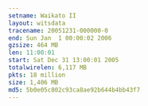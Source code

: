 ```yaml
---
setname: Waikato II
layout: witsdata
tracename: 20051231-000000-0
end: Sun Jan  1 00:00:02 2006
gzsize: 464 MB
len: 11:00:01
start: Sat Dec 31 13:00:01 2005
totalwirelen: 6,117 MB
pkts: 18 million
size: 1,406 MB
md5: 5b0e05c802c93ca8ae92b644b4bb43f7
---
```


